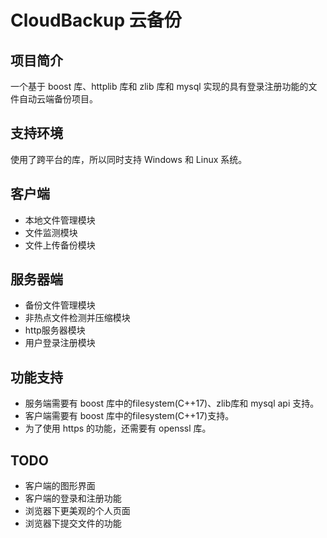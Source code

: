 # CloudBackup 云备份

## 项目简介
一个基于 boost 库、httplib 库和 zlib 库和 mysql 实现的具有登录注册功能的文件自动云端备份项目。

## 支持环境
使用了跨平台的库，所以同时支持 Windows 和 Linux 系统。

## 客户端
- 本地文件管理模块
- 文件监测模块
- 文件上传备份模块

## 服务器端
- 备份文件管理模块
- 非热点文件检测并压缩模块
- http服务器模块
- 用户登录注册模块

## 功能支持
- 服务端需要有 boost 库中的filesystem(C++17)、zlib库和 mysql api 支持。
- 客户端需要有 boost 库中的filesystem(C++17)支持。
- 为了使用 https 的功能，还需要有 openssl 库。

## TODO
- 客户端的图形界面
- 客户端的登录和注册功能
- 浏览器下更美观的个人页面
- 浏览器下提交文件的功能